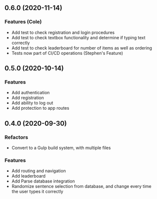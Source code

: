 ## 0.6.0 (2020-11-14)

### Features (Cole)
* Add test to check registration and login procedures
* Add test to check textbox functionality and determine if typing text correctly
* Add test to check leaderboard for number of items as well as ordering
* Tests now part of CI/CD operations (Stephen's Feature)

## 0.5.0 (2020-10-14)

### Features
* Add authentication
* Add registration
* Add ability to log out
* Add protection to app routes

## 0.4.0 (2020-09-30)

### Refactors
* Convert to a Gulp build system, with multiple files

### Features
* Add routing and navigation
* Add leaderboard
* Add Parse database integration
* Randomize sentence selection from database, and change every time the user types it correctly
